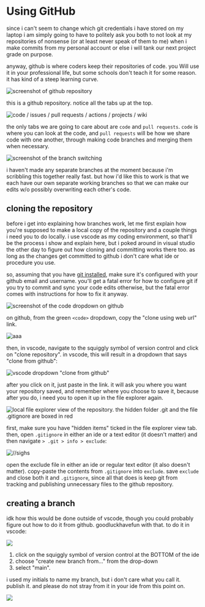 # Using GitHub

since i can't seem to change which git credentials i have stored on my laptop i am simply going to have to politely ask you both to not look at my repositories of nonsense (or at least never speak of them to me) when i make commits from my personal account or else i will tank our next project grade on purpose.

anyway, github is where coders keep their repositories of code. you Will use it in your professional life, but some schools don't teach it for some reason. it has kind of a steep learning curve.

![screenshot of github repository](https://github.com/JasminePortinga/oop-class-projects/blob/main/docs/img/1.png)

this is a github repository. notice all the tabs up at the top.

![code / issues / pull requests / actions / projects / wiki](https://github.com/JasminePortinga/oop-class-projects/blob/main/docs/img/2.png)

the only tabs we are going to care about are `code` and `pull requests`. `code` is where you can look at the code, and `pull requests` will be how we share code with one another, through making code branches and merging them when necessary.

![screenshot of the branch switching](https://github.com/JasminePortinga/oop-class-projects/blob/main/docs/img/3.png)

i haven't made any separate branches at the moment because i'm scribbling this together really fast. but how i'd like this to work is that we each have our own separate working branches so that we can make our edits w/o possibly overwriting each other's code.

## cloning the repository

before i get into explaining how branches work, let me first explain how you're supposed to make a local copy of the repository and a couple things i need you to do locally. i use vscode as my coding environment, so that'll be the process i show and explain here, but i poked around in visual studio the other day to figure out how cloning and committing works there too. as long as the changes get committed to github i don't care what ide or procedure you use.

so, assuming that you have [git installed](https://git-scm.com/downloads), make sure it's configured with your github email and username. you'll get a fatal error for how to configure git if you try to commit and sync your code edits otherwise, but the fatal error comes with instructions for how to fix it anyway. 

![screenshot of the code dropdown on github](https://github.com/JasminePortinga/oop-class-projects/blob/main/docs/img/6.png)

on github, from the green `<code>` dropdown, copy the "clone using web url" link.

![aaa](https://github.com/JasminePortinga/oop-class-projects/blob/main/docs/img/4.png)

then, in vscode, navigate to the squiggly symbol of version control and click on "clone repository". in vscode, this will result in a dropdown that says "clone from github":

![vscode dropdown "clone from github"](https://github.com/JasminePortinga/oop-class-projects/blob/main/docs/img/5.png)

after you click on it, just paste in the link. it will ask you where you want your repository saved, and remember where you choose to save it, because after you do, i need you to open it up in the file explorer again.

![local file explorer view of the repository. the hidden folder .git and the file .gitignore are boxed in red](https://github.com/JasminePortinga/oop-class-projects/blob/main/docs/img/7.png)

first, make sure you have "hidden items" ticked in the file explorer view tab. then, open `.gitignore` in either an ide or a text editor (it doesn't matter) and then navigate `> .git > info > exclude`:

![//sighs](https://github.com/JasminePortinga/oop-class-projects/blob/main/docs/img/8.png)

open the exclude file in either an ide or regular text editor (it also doesn't matter). copy-paste the contents from `.gitignore` into `exclude`. save `exclude` and close both it and `.gitignore`, since all that does is keep git from tracking and publishing unnecessary files to the github repository.

## creating a branch

idk how this would be done outside of vscode, though you could probably figure out how to do it from github. goodluckhavefun with that. to do it in vscode:

![](https://github.com/JasminePortinga/oop-class-projects/blob/main/docs/img/9.png)

1. click on the squiggly symbol of version control at the BOTTOM of the ide
2. choose "create new branch from..." from the drop-down
3. select "main".

i used my initials to name my branch, but i don't care what you call it. publish it. and please do not stray from it in your ide from this point on.

![](https://github.com/JasminePortinga/oop-class-projects/blob/main/docs/img/10.png)